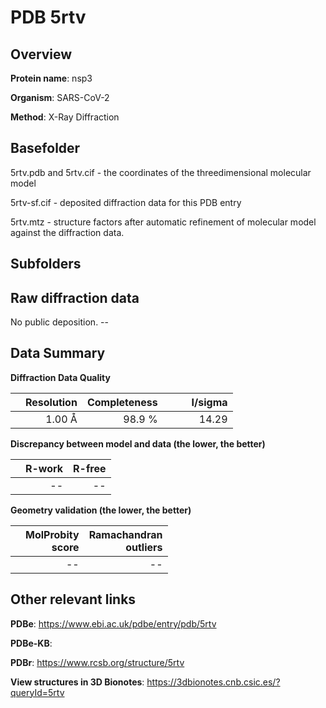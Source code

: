 # PDB 5rtv

## Overview

**Protein name**: nsp3

**Organism**: SARS-CoV-2

**Method**: X-Ray Diffraction



## Basefolder

5rtv.pdb and 5rtv.cif - the coordinates of the threedimensional molecular model

5rtv-sf.cif - deposited diffraction data for this PDB entry

5rtv.mtz - structure factors after automatic refinement of molecular model against the diffraction data.

## Subfolders









## Raw diffraction data

No public deposition. --<br> 

## Data Summary
**Diffraction Data Quality**

|   | Resolution | Completeness| I/sigma |
|---|-------------:|----------------:|--------------:|
|   |1.00 Å|98.9  %|<img width=50/>14.29|

**Discrepancy between model and data (the lower, the better)**

|   | **R-work**| **R-free**   
|---|-------------:|----------------:|           
||--|--|

**Geometry validation (the lower, the better)**

|   |**MolProbity<br>score**| **Ramachandran<br>outliers** 
|---|-------------:|----------------:|
||--|--|

 

 



## Other relevant links 
**PDBe**:  https://www.ebi.ac.uk/pdbe/entry/pdb/5rtv

**PDBe-KB**:  
 
**PDBr**: https://www.rcsb.org/structure/5rtv 

**View structures in 3D Bionotes**: https://3dbionotes.cnb.csic.es/?queryId=5rtv

